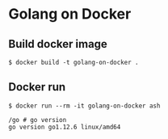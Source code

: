# Golang on Docker

## Build docker image

```
$ docker build -t golang-on-docker .
```

## Docker run

```
$ docker run --rm -it golang-on-docker ash

/go # go version
go version go1.12.6 linux/amd64
```

